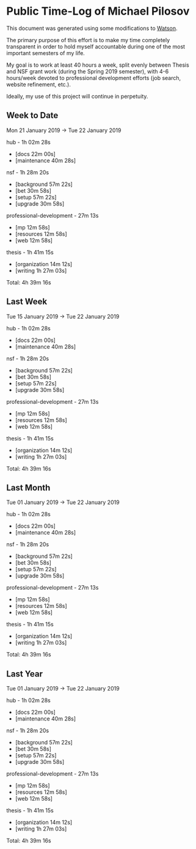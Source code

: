 # Public Time-Log of Michael Pilosov

This document was generated using some modifications to [Watson](https://github.com/TailorDev/Watson).

The primary purpose of this effort is to make my time completely transparent in order to hold myself accountable during one of the most important semesters of my life.

My goal is to work at least 40 hours a week, split evenly between Thesis and NSF grant work (during the Spring 2019 semester), with 4-6 hours/week devoted to professional development efforts (job search, website refinement, etc.). 

Ideally, my use of this project will continue in perpetuity.

## Week to Date
Mon 21 January 2019 -> Tue 22 January 2019

hub - 1h 02m 28s
- [docs     22m 00s]  
- [maintenance     40m 28s]  

nsf - 1h 28m 20s
- [background     57m 22s]  
- [bet     30m 58s]  
- [setup     57m 22s]  
- [upgrade     30m 58s]  

professional-development - 27m 13s
- [mp     12m 58s]  
- [resources     12m 58s]  
- [web     12m 58s]  

thesis - 1h 41m 15s
- [organization     14m 12s]  
- [writing  1h 27m 03s]  

Total: 4h 39m 16s
## Last Week
Tue 15 January 2019 -> Tue 22 January 2019

hub - 1h 02m 28s
- [docs     22m 00s]  
- [maintenance     40m 28s]  

nsf - 1h 28m 20s
- [background     57m 22s]  
- [bet     30m 58s]  
- [setup     57m 22s]  
- [upgrade     30m 58s]  

professional-development - 27m 13s
- [mp     12m 58s]  
- [resources     12m 58s]  
- [web     12m 58s]  

thesis - 1h 41m 15s
- [organization     14m 12s]  
- [writing  1h 27m 03s]  

Total: 4h 39m 16s
## Last Month
Tue 01 January 2019 -> Tue 22 January 2019

hub - 1h 02m 28s
- [docs     22m 00s]  
- [maintenance     40m 28s]  

nsf - 1h 28m 20s
- [background     57m 22s]  
- [bet     30m 58s]  
- [setup     57m 22s]  
- [upgrade     30m 58s]  

professional-development - 27m 13s
- [mp     12m 58s]  
- [resources     12m 58s]  
- [web     12m 58s]  

thesis - 1h 41m 15s
- [organization     14m 12s]  
- [writing  1h 27m 03s]  

Total: 4h 39m 16s
## Last Year
Tue 01 January 2019 -> Tue 22 January 2019

hub - 1h 02m 28s
- [docs     22m 00s]  
- [maintenance     40m 28s]  

nsf - 1h 28m 20s
- [background     57m 22s]  
- [bet     30m 58s]  
- [setup     57m 22s]  
- [upgrade     30m 58s]  

professional-development - 27m 13s
- [mp     12m 58s]  
- [resources     12m 58s]  
- [web     12m 58s]  

thesis - 1h 41m 15s
- [organization     14m 12s]  
- [writing  1h 27m 03s]  

Total: 4h 39m 16s
